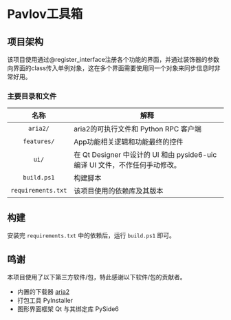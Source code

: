 # Pavlov工具箱

## 项目架构

该项目使用通过@register_interface注册各个功能的界面，并通过装饰器的参数向界面的class传入单例对象，这在多个界面需要使用同一个对象来同步信息时非常好用。

### 主要目录和文件

|        名称        | 解释                                                                         |
| :----------------: | ---------------------------------------------------------------------------- |
|      `aria2/`      | aria2的可执行文件和 Python RPC 客户端                                        |
|    `features/`     | App功能相关逻辑和功能最终的控件                                              |
|       `ui/`        | 在 Qt Designer 中设计的 UI 和由 pyside6-uic 编译 UI 文件，不作任何手动修改。 |
|    `build.ps1`     | 构建脚本                                                                     |
| `requirements.txt` | 该项目使用的依赖库及其版本                                                   |

## 构建

安装完 `requirements.txt` 中的依赖后，运行 `build.ps1` 即可。

## 鸣谢

本项目使用了以下第三方软件/包，特此感谢以下软件/包的贡献者。

- 内置的下载器 [aria2](https://github.com/aria2/aria2)
- 打包工具 PyInstaller
- 图形界面框架 Qt 与其绑定库 PySide6